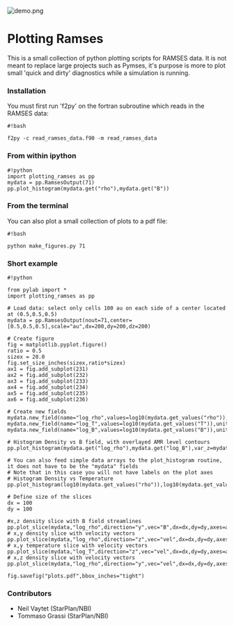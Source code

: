 ![demo.png](https://bitbucket.org/repo/jq5boX/images/1336351696-demo.png)
# Plotting Ramses #

This is a small collection of python plotting scripts for RAMSES data. It is not meant to replace large projects such as Pymses, it's purpose is more to plot small 'quick and dirty' diagnostics while a simulation is running.

### Installation ###

You must first run 'f2py' on the fortran subroutine which reads in the RAMSES data:

```
#!bash

f2py -c read_ramses_data.f90 -m read_ramses_data
```

### From within ipython ###

```
#!python
import plotting_ramses as pp
mydata = pp.RamsesOutput(71)
pp.plot_histogram(mydata.get("rho"),mydata.get("B"))
```

### From the terminal ###

You can also plot a small collection of plots to a pdf file:
```
#!bash

python make_figures.py 71

```

### Short example ###


```
#!python

from pylab import *
import plotting_ramses as pp

# Load data: select only cells 100 au on each side of a center located at (0.5,0.5,0.5)
mydata = pp.RamsesOutput(nout=71,center=[0.5,0.5,0.5],scale="au",dx=200,dy=200,dz=200)

# Create figure
fig = matplotlib.pyplot.figure()
ratio = 0.5
sizex = 20.0
fig.set_size_inches(sizex,ratio*sizex)
ax1 = fig.add_subplot(231)
ax2 = fig.add_subplot(232)
ax3 = fig.add_subplot(233)
ax4 = fig.add_subplot(234)
ax5 = fig.add_subplot(235)
ax6 = fig.add_subplot(236)

# Create new fields
mydata.new_field(name="log_rho",values=log10(mydata.get_values("rho")),unit="g/cm3",label="log(Density)")
mydata.new_field(name="log_T",values=log10(mydata.get_values("T")),unit="K",label="log(T)")
mydata.new_field(name="log_B",values=log10(mydata.get_values("B")),unit="G",label="log(B)")

# Histogram Density vs B field, with overlayed AMR level contours
pp.plot_histogram(mydata.get("log_rho"),mydata.get("log_B"),var_z=mydata.get("level"),axes=ax1,cmap="YlGnBu")

# You can also feed simple data arrays to the plot_histogram routine, it does not have to be the "mydata" fields
# Note that in this case you will not have labels on the plot axes
# Histogram Density vs Temperature
pp.plot_histogram(log10(mydata.get_values("rho")),log10(mydata.get_values("T")),var_z=mydata.get_values("level"),axes=ax2,cmap="YlGnBu")

# Define size of the slices
dx = 100
dy = 100

#x,z density slice with B field streamlines
pp.plot_slice(mydata,"log_rho",direction="y",vec="B",dx=dx,dy=dy,axes=ax3,streamlines=True)
# x,y density slice with velocity vectors
pp.plot_slice(mydata,"log_rho",direction="z",vec="vel",dx=dx,dy=dy,axes=ax4)
# x,y temperature slice with velocity vectors
pp.plot_slice(mydata,"log_T",direction="z",vec="vel",dx=dx,dy=dy,axes=ax5,cmap='hot')
# x,z density slice with velocity vectors
pp.plot_slice(mydata,"log_rho",direction="y",vec="vel",dx=dx,dy=dy,axes=ax6)

fig.savefig("plots.pdf",bbox_inches="tight")
```


### Contributors ###

* Neil Vaytet (StarPlan/NBI)
* Tommaso Grassi (StarPlan/NBI)